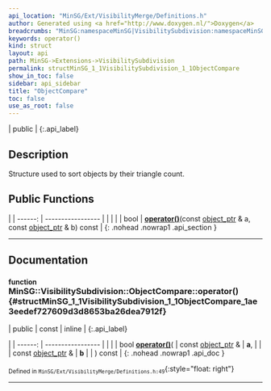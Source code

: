 ```yaml
---
api_location: "MinSG/Ext/VisibilityMerge/Definitions.h"
author: Generated using <a href="http://www.doxygen.nl/">Doxygen</a>
breadcrumbs: "MinSG:namespaceMinSG|VisibilitySubdivision:namespaceMinSG_1_1VisibilitySubdivision"
keywords: operator()
kind: struct
layout: api
path: MinSG->Extensions->VisibilitySubdivision
permalink: structMinSG_1_1VisibilitySubdivision_1_1ObjectCompare
show_in_toc: false
sidebar: api_sidebar
title: "ObjectCompare"
toc: false
use_as_root: false
---
```


| public |
{:.api_label}

## Description

Structure used to sort objects by their triangle count.



## Public Functions

|
| ------: | ----------------- |
|  | |
| bool | **[operator()](#structMinSG_1_1VisibilitySubdivision_1_1ObjectCompare_1ae3eedef727609d3d8653ba26dea7912f)**(const [object_ptr](namespaceMinSG_1_1VisibilitySubdivision#namespaceMinSG_1_1VisibilitySubdivision_1adf3b3e64d4daae32cba98a710040a942) & a, const [object_ptr](namespaceMinSG_1_1VisibilitySubdivision#namespaceMinSG_1_1VisibilitySubdivision_1adf3b3e64d4daae32cba98a710040a942) & b) const |
{: .nohead .nowrap1 .api_section }


-------------------------------------------------------------------

## Documentation

### <small>function</small><br/> MinSG::VisibilitySubdivision::ObjectCompare::operator() {#structMinSG_1_1VisibilitySubdivision_1_1ObjectCompare_1ae3eedef727609d3d8653ba26dea7912f}

| public | const | inline |
{:.api_label}

|
| ------: | ----------------- |
|  |
| bool **[operator()](#structMinSG_1_1VisibilitySubdivision_1_1ObjectCompare_1ae3eedef727609d3d8653ba26dea7912f)**( | const [object_ptr](namespaceMinSG_1_1VisibilitySubdivision#namespaceMinSG_1_1VisibilitySubdivision_1adf3b3e64d4daae32cba98a710040a942) & | **a**, |
| | const [object_ptr](namespaceMinSG_1_1VisibilitySubdivision#namespaceMinSG_1_1VisibilitySubdivision_1adf3b3e64d4daae32cba98a710040a942) & | **b** |
|   ) const |
{: .nohead .nowrap1 .api_doc }





<sub>Defined in `MinSG/Ext/VisibilityMerge/Definitions.h:49`</sub>{:style="float: right"}

-------------------------------------------------------------------

